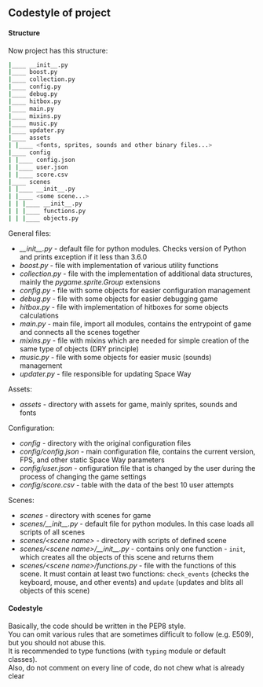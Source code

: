 ## Codestyle of project


#### Structure

Now project has this structure:

```sh
|____ __init__.py
|____ boost.py
|____ collection.py
|____ config.py
|____ debug.py
|____ hitbox.py
|____ main.py
|____ mixins.py
|____ music.py
|____ updater.py
|____ assets
| |____ <fonts, sprites, sounds and other binary files...>
|____ config
| |____ config.json
| |____ user.json
| |____ score.csv
|____ scenes
| |____ __init__.py
| |____ <some scene...>
| | |____ __init__.py
| | |____ functions.py
| | |____ objects.py
```

General files:
- *\_\_init__.py* - default file for python modules. Checks version of Python and prints exception if it less than 3.6.0
- *boost.py* - file with implementation of various utility functions
- *collection.py* - file with the implementation of additional data structures, mainly the *pygame.sprite.Group* extensions
- *config.py* - file with some objects for easier configuration management
- *debug.py* - file with some objects for easier debugging game
- *hitbox.py* - file with implementation of hitboxes for some objects calculations
- *main.py* - main file, import all modules, contains the entrypoint of game and connects all the scenes together
- *mixins.py* - file with mixins which are needed for simple creation of the same type of objects (DRY principle)
- *music.py* - file with some objects for easier music (sounds) management
- *updater.py* - file responsible for updating Space Way

Assets:
- *assets* - directory with assets for game, mainly sprites, sounds and fonts

Configuration:
- *config* - directory with the original configuration files
- *config/config.json* - main configuration file, contains the current version, FPS, and other static Space Way parameters
- *config/user.json* - onfiguration file that is changed by the user during the process of changing the game settings
- *config/score.csv* - table with the data of the best 10 user attempts

Scenes:
- *scenes* - directory with scenes for game
- *scenes/\_\_init__.py* - default file for python modules. In this case loads all scripts of all scenes
- *scenes/\<scene name>* - directory with scripts of defined scene
- *scenes/\<scene name>/\_\_init__.py* - contains only one function - `init`, which creates all the objects of this scene and returns them
- *scenes/\<scene name>/functions.py* - file with the functions of this scene. It must contain at least two functions: `check_events` (checks the keyboard, mouse, and other events) and `update` (updates and blits all objects of this scene)


#### Codestyle

Basically, the code should be written in the PEP8 style.<br>
You can omit various rules that are sometimes difficult to follow (e.g. E509), but you should not abuse this.<br>
It is recommended to type functions (with `typing` module or default classes).<br>
Also, do not comment on every line of code, do not chew what is already clear
